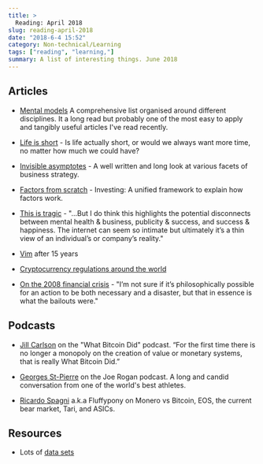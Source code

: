 ```yaml
---
title: >
  Reading: April 2018
slug: reading-april-2018
date: "2018-6-4 15:52"
category: Non-technical/Learning
tags: ["reading", "learning,"]
summary: A list of interesting things. June 2018
---
```


## Articles

- [Mental models](https://fs.blog/mental-models/) A comprehensive list organised around different disciplines. It a long read but probably one of the most easy to apply and tangibly useful articles I've read recently.

- [Life is short](http://www.paulgraham.com/vb.html) - Is life actually short, or would we always want more time, no matter how much we could have?

- [Invisible asymptotes](http://www.eugenewei.com/blog/2018/5/21/invisible-asymptotes) - A well written and long look at various facets of business strategy.

- [Factors from scratch](http://osam.com/Commentary/factors-from-scratch) - Investing: A unified framework to explain how factors work.

- [This is tragic](https://kottke.org/18/06/a-sad-update-about-a-scissors-maker-that-went-viral) - "...But I do think this highlights the potential disconnects between mental health & business, publicity & success, and success & happiness. The internet can seem so intimate but ultimately it’s a thin view of an individual’s or company’s reality."

- [Vim](https://statico.github.io/vim3.html) after 15 years

- [Cryptocurrency regulations around the world](https://www.cnbc.com/2018/03/27/a-complete-guide-to-cyprocurrency-regulations-around-the-world.html?__source=sharebar%7Clinkedin&par=sharebar)

- [On the 2008 financial crisis](https://www.lrb.co.uk/v40/n13/john-lanchester/after-the-fall) - "I’m not sure if it’s philosophically possible for an action to be both necessary and a disaster, but that in essence is what the bailouts were."

## Podcasts

- [Jill Carlson](https://www.youtube.com/whatbitcoindid) on the "What Bitcoin Did" podcast. “For the first time there is no longer a monopoly on the creation of value or monetary systems, that is really What Bitcoin Did.”

- [Georges St-Pierre](https://youtu.be/deVoaRTfVqs) on the Joe Rogan podcast. A long and candid conversation from one of the world's best athletes.

- [Ricardo Spagni](https://youtu.be/KqhRZfKRriU) a.k.a Fluffypony on Monero vs Bitcoin, EOS, the current bear market, Tari, and ASICs.

## Resources

- Lots of [data
  sets](https://vincentarelbundock.github.io/Rdatasets/datasets.html)

